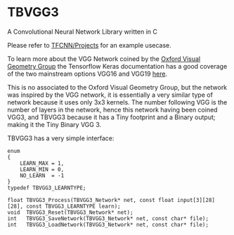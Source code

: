 # TBVGG3
A Convolutional Neural Network Library written in C

Please refer to [TFCNN/Projects](https://github.com/TFCNN/Projects) for an example usecase.

To learn more about the VGG Network coined by the [Oxford Visual Geometry Group](https://www.robots.ox.ac.uk/~vgg/) the Tensorflow Keras documentation has a good coverage of the two mainstream options VGG16 and VGG19 [here](https://keras.io/api/applications/vgg/).

This is no associated to the Oxford Visual Geometry Group, but the network was inspired by the VGG network, it is essentially a very similar type of network because it uses only 3x3 kernels. The number following VGG is the number of layers in the network, hence this network having been coined VGG3, and TBVGG3 because it has a Tiny footprint and a Binary output; making it the Tiny Binary VGG 3.

TBVGG3 has a very simple interface:
```
enum 
{
    LEARN_MAX = 1,
    LEARN_MIN = 0,
    NO_LEARN  = -1
}
typedef TBVGG3_LEARNTYPE;

float TBVGG3_Process(TBVGG3_Network* net, const float input[3][28][28], const TBVGG3_LEARNTYPE learn);
void  TBVGG3_Reset(TBVGG3_Network* net);
int   TBVGG3_SaveNetwork(TBVGG3_Network* net, const char* file);
int   TBVGG3_LoadNetwork(TBVGG3_Network* net, const char* file);
```

